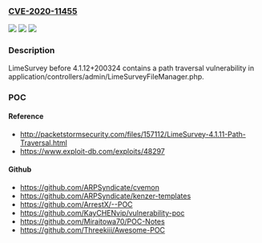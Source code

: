 ### [CVE-2020-11455](https://cve.mitre.org/cgi-bin/cvename.cgi?name=CVE-2020-11455)
![](https://img.shields.io/static/v1?label=Product&message=n%2Fa&color=blue)
![](https://img.shields.io/static/v1?label=Version&message=n%2Fa&color=blue)
![](https://img.shields.io/static/v1?label=Vulnerability&message=n%2Fa&color=brighgreen)

### Description

LimeSurvey before 4.1.12+200324 contains a path traversal vulnerability in application/controllers/admin/LimeSurveyFileManager.php.

### POC

#### Reference
- http://packetstormsecurity.com/files/157112/LimeSurvey-4.1.11-Path-Traversal.html
- https://www.exploit-db.com/exploits/48297

#### Github
- https://github.com/ARPSyndicate/cvemon
- https://github.com/ARPSyndicate/kenzer-templates
- https://github.com/ArrestX/--POC
- https://github.com/KayCHENvip/vulnerability-poc
- https://github.com/Miraitowa70/POC-Notes
- https://github.com/Threekiii/Awesome-POC

